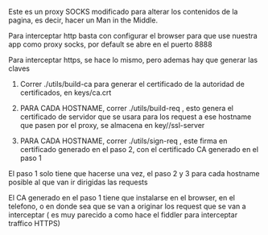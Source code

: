 Este es un proxy SOCKS modificado para alterar los contenidos de la pagina, es decir,
hacer un Man in the Middle.

Para interceptar http basta con configurar el browser para que use nuestra app como proxy socks, por default se abre en el puerto 8888


Para interceptar https, se hace lo mismo, pero ademas hay que generar las claves

1) Correr ./utils/build-ca para generar el certificado de la autoridad de certificados, en keys/ca.crt

2) PARA CADA HOSTNAME, correr ./utils/build-req <hostname> <serial>, esto genera el certificado de servidor que se usara para los request a ese hostname que pasen por el proxy, se almacena en key/<hostname>/ssl-server

3) PARA CADA HOSTNAME, correr ./utils/sign-req <hostname>, este firma en certificado generado en el paso 2, con el certificado CA generado en el paso 1


El paso 1 solo tiene que hacerse una vez, el paso 2 y 3 para cada hostname posible al que van ir dirigidas las requests

El CA generado en el paso 1 tiene que instalarse en el browser, en el telefono, o en donde sea que se van a originar los request que se van a interceptar ( es muy parecido a como hace el fiddler para interceptar traffico HTTPS)
